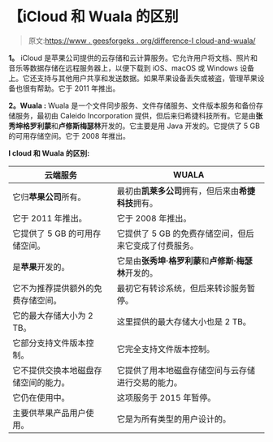 # 【iCloud 和 Wuala 的区别

> 原文:[https://www . geesforgeks . org/difference-I cloud-and-wuala/](https://www.geeksforgeeks.org/difference-between-icloud-and-wuala/)

**1。**
iCloud 是苹果公司提供的云存储和云计算服务。它允许用户将文档、照片和音乐等数据存储在远程服务器上，以便下载到 iOS、macOS 或 Windows 设备上。它还支持与其他用户共享和发送数据。如果苹果设备丢失或被盗，管理苹果设备也很有帮助。它于 2011 年推出。

**2。Wuala :**
Wuala 是一个文件同步服务、文件存储服务、文件版本服务和备份存储服务，最初由 Caleido Incorporation 提供，但后来归希捷科技所有。它是由**张秀坤格罗利蒙**和**卢修斯梅瑟林**开发的。它主要是用 Java 开发的。它提供了 5 GB 的可用存储空间。它于 2008 年推出。

**I cloud 和 Wuala 的区别:**

<center>

| 云端服务 | WUALA |
| --- | --- |
| 它归**苹果公司**所有。 | 最初由**凯莱多公司**拥有，但后来由**希捷科技**拥有。 |
| 它于 2011 年推出。 | 它于 2008 年推出。 |
| 它提供了 5 GB 的可用存储空间。 | 它提供了 5 GB 的免费存储空间，但后来它变成了付费服务。 |
| 是**苹果**开发的。 | 它是由**张秀坤·格罗利蒙**和**卢修斯·梅瑟林**开发的。 |
| 它不为推荐提供额外的免费存储空间。 | 最初它有转诊系统，但后来转诊服务暂停。 |
| 它的最大存储大小为 2 TB。 | 这里提供的最大存储大小也是 2 TB。 |
| 它部分支持文件版本控制。 | 它完全支持文件版本控制。 |
| 它不提供交换本地磁盘存储空间的能力。 | 它提供了用本地磁盘存储空间与云存储进行交易的能力。 |
| 它仍在使用中。 | 这项服务于 2015 年暂停。 |
| 主要供苹果产品用户使用。 | 它是为所有类型的用户设计的。 |

</center>